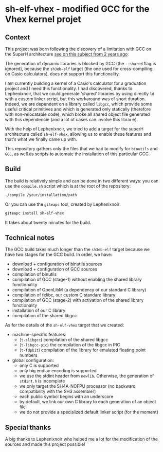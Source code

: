 # sh-elf-vhex - modified GCC for the Vhex kernel projet


## Context

This project was born following the discovery of a limitation with GCC on the
SuperH architecture [see on this subject from 2 years ago](https://gcc.gnu.org/legacy-ml/gcc-help/current/000075.html):

The generation of dynamic libraries is blocked by GCC (the `--shared` flag is ignored),
because the `sh3eb-elf` target (the one used for cross-compiling on Casio calculators),
does not support this functionality.

I am currently building a kernel of a Casio's calculator for a graduation
project and I need this functionality. I had discovered, thanks to Lephenixnoir,
that we could generate 'shared' libraries by using directly `ld` with a custom
linker script, but this workaround was of short duration. Indeed, we are
dependent on a library called `libgcc`, which provide some useful critical
primitives and which is generated only statically (therefore with
non-relocatable code), which broke all shared object file generated with this
dependencie (and a lot of cases can involve this librarie).

With the help of Lephenixnoir, we tried to add a target for the
superH architecture called `sh-elf-vhex`, allowing us to enable these features
and that's what we finally came up with.

This repository gathers only the files that we had to modify for
`binutils` and` GCC`, as well as scripts to automate the installation of this
particular GCC.


## Build

The build is relatively simple and can be done in two different ways: you can
use the `compile.sh` script which is at the root of the repository:

```bash
./compile /your/installation/path
```

Or you can use the `giteapc` tool, created by Lephenixnoir:

```bash
giteapc install sh-elf-vhex
```

It takes about twenty minutes for the build.


## Technical notes

The GCC build takes much longer than the `sh3eb-elf` target because we have two
stages for the GCC build. In order, we have:

* download + configuration of binutils sources
* download + configuration of GCC sources
* compilation of binutils
* compilation of GCC (stage-1) without enabling the shared library functionality
* compilation of OpenLibM (a dependency of our standard C library)
* compilation of fxlibc, our custom C standard library
* compilation of GCC (stage-2) with activation of the shared library fonctionality
* installation of our C library
* compilation of the shared libgcc

As for the details of the `sh-elf-vhex` target that we created:

* machine-specific features:
  * (`t-slibgcc`) compilation of the shared libgcc
  * (`t-libgcc-pic`) the compilation of the libgcc in PIC
  * (`t-fdpbit`) compilation of the library for emulated floating point numbers
* global configuration:
  * only C is supported
  * only big endian encoding is supported
  * we use the stdint header from `newlib`. Otherwise, the generation of `stdint.h` is incomplete
  * we only target the SH4A-NOFPU processor (no backward compatibility with the SH3 assembler)
  * each public symbol begins with an underscore
  * by default, we link our own C library to each generation of an object file
  * we do not provide a specialized default linker script (for the moment)


## Special thanks

A big thanks to Lephenixnoir who helped me a lot for the modification of the
sources and made this project possible!
